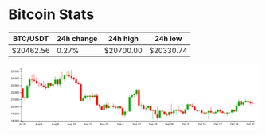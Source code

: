 # Bitcoin Stats

BTC/USDT|24h change|24h high|24h low|
|---|---|---|---|
|$20462.56|0.27%|$20700.00|$20330.74|

<img src="./chart.svg">
